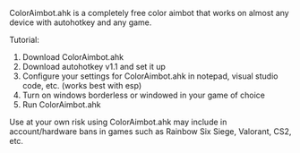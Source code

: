 ColorAimbot.ahk is a completely free color aimbot that works on almost any device with autohotkey and any game.

Tutorial:
1. Download ColorAimbot.ahk
2. Download autohotkey v1.1 and set it up
3. Configure your settings for ColorAimbot.ahk in notepad, visual studio code, etc. (works best with esp)
4. Turn on windows borderless or windowed in your game of choice
5. Run ColorAimbot.ahk

Use at your own risk using ColorAimbot.ahk may include in account/hardware bans in games such as Rainbow Six Siege, Valorant, CS2, etc.
